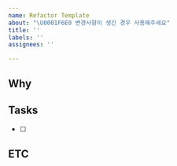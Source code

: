 ```yaml
---
name: Refactor Template
about: "\U0001F6E0️ 변경사항이 생긴 경우 사용해주세요"
title: ''
labels: ''
assignees: ''

---
```


<!-- 이슈 제목은 `[Refactor] ${제목}`과 같이 작성헤주세요 -->
<!-- Labels와 Assignees을 등록해주세요 -->

## Why
<!-- 리팩토링을 해야 하는 이유에 대해 작성해주세요 -->

## Tasks
<!-- 진행해야 하는 작업들을 적어주세요 -->
- [ ]

## ETC
<!-- 참고해야 하는 내용이 있다면 적어주세요 -->

